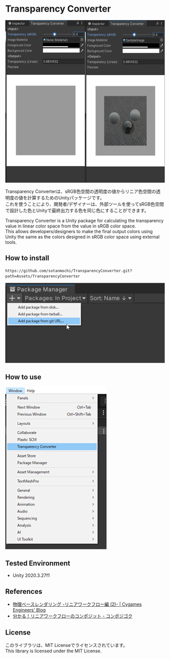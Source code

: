 # Transparency Converter

<img src="./Assets/TransparencyConverter/Documentation~/TransparencyConverter.png" height="512">

Transparency Converterは、sRGB色空間の透明度の値からリニア色空間の透明度の値を計算するためのUnityパッケージです。  
これを使うことにより、開発者/デザイナーは、外部ツールを使ってsRGB色空間で設計した色とUnityで最終出力する色を同じ色にすることができます。

Transparency Converter is a Unity package for calculating the transparency value in linear color space from the value in sRGB color space.  
This allows developers/designers to make the final output colors using Unity the same as the colors designed in sRGB color space using external tools.

## How to install

`
https://github.com/sotanmochi/TransparencyConverter.git?path=Assets/TransparencyConverter
`

<img src="./Assets/TransparencyConverter/Documentation~/HowToInstall.png">

## How to use

<img src="./Assets/TransparencyConverter/Documentation~/HowToUse.png" height="512">

## Tested Environment
- Unity 2020.3.27f1

## References
- [物理ベースレンダリング -リニアワークフロー編 (2)- | Cygames Engineers' Blog](https://tech.cygames.co.jp/archives/2339/)
- [分かる！リニアワークフローのコンポジット - コンポジゴク](http://compojigoku.blog.fc2.com/blog-entry-26.html)

## License
このライブラリは、MIT Licenseでライセンスされています。  
This library is licensed under the MIT License.
